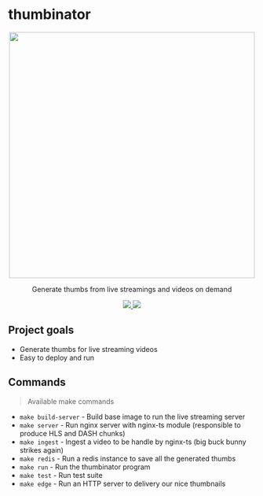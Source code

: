 # thumbinator

<p align="center">
  <img src="https://github.com/mauricioabreu/thumbinator/raw/master/docs/thumbinator.png?raw=true" width="500">
  <p align="center">Generate thumbs from live streamings and videos on demand</p>
  <p align="center">
    <a href="https://travis-ci.org/mauricioabreu/thumbinator">
      <img src="https://travis-ci.org/mauricioabreu/thumbinator.svg?branch=master">
    </a>
    <a href="https://codecov.io/gh/mauricioabreu/thumbinator">
      <img src="https://codecov.io/gh/mauricioabreu/thumbinator/branch/master/graph/badge.svg">
    </a>
  </p>
</p>

## Project goals

* Generate thumbs for live streaming videos
* Easy to deploy and run

## Commands
> Available make commands

* `make build-server` - Build base image to run the live streaming server
* `make server` - Run nginx server with nginx-ts module (responsible to produce HLS and DASH chunks)
* `make ingest` - Ingest a video to be handle by nginx-ts (big buck bunny strikes again)
* `make redis` - Run a redis instance to save all the generated thumbs
* `make run` - Run the thumbinator program
* `make test` - Run test suite
* `make edge` - Run an HTTP server to delivery our nice thumbnails